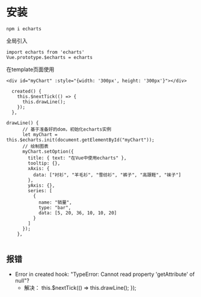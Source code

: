 # 安装

```
npm i echarts
```

全局引入

```
import echarts from 'echarts'
Vue.prototype.$echarts = echarts
```

在template页面使用

```
<div id="myChart" :style="{width: '300px', height: '300px'}"></div>
```

```
  created() {
    this.$nextTick(() => {
      this.drawLine();
    });
  },
```

```
drawLine() {
      // 基于准备好的dom，初始化echarts实例
      let myChart = this.$echarts.init(document.getElementById("myChart"));
      // 绘制图表
      myChart.setOption({
        title: { text: "在Vue中使用echarts" },
        tooltip: {},
        xAxis: {
          data: ["衬衫", "羊毛衫", "雪纺衫", "裤子", "高跟鞋", "袜子"]
        },
        yAxis: {},
        series: [
          {
            name: "销量",
            type: "bar",
            data: [5, 20, 36, 10, 10, 20]
          }
        ]
      });
    },
   
```

## 报错

+ Error in created hook: "TypeError: Cannot read property 'getAttribute' of null"?
  + 解决：  this.$nextTick(() =>  this.drawLine(); });



